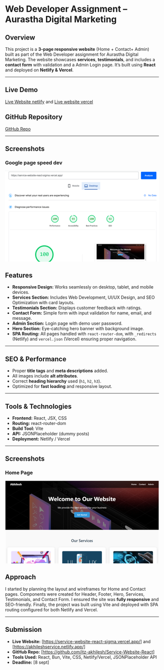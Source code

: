 # Web Developer Assignment – Aurastha Digital Marketing

## Overview
This project is a **3-page responsive website** (Home + Contact+ Admin) built as part of the Web Developer assignment for Aurastha Digital Marketing. The website showcases **services**, **testimonials**, and includes a **contact form** with validation and a Admin Login page. It’s built using **React** and deployed on **Netlify & Vercel**.

---

## Live Demo
[Live Website netlify](https://akhileshservice.netlify.app/) and
[Live website vercel](https://service-website-react-sigma.vercel.app/)

## GitHub Repository
[GitHub Repo](https://github.com/itz-akhilesh/Service-Website-React)

---

## Screenshots

### Google page speed dev
![score](images/pagespeeddev.png)







## Features

- **Responsive Design:** Works seamlessly on desktop, tablet, and mobile devices.  
- **Services Section:** Includes Web Development, UI/UX Design, and SEO Optimization with card layouts.  
- **Testimonials Section:** Displays customer feedback with ratings.  
- **Contact Form:** Simple form with input validation for name, email, and message.
- **Admin Section:** Login page with demo user password.
- **Hero Section:** Eye-catching hero banner with background image.  
- **SPA Routing:** All pages handled with `react-router-dom`, with `_redirects` (Netlify) and `vercel.json` (Vercel) ensuring proper navigation.

---

## SEO & Performance

- Proper **title tags** and **meta descriptions** added.  
- All images include **alt attributes**.  
- Correct **heading hierarchy** used (`h1`, `h2`, `h3`).  
- Optimized for **fast loading** and responsive layout.

---

## Tools & Technologies

- **Frontend:** React, JSX, CSS  
- **Routing:** react-router-dom  
- **Build Tool:** Vite  
- **API:** JSONPlaceholder (dummy posts)  
- **Deployment:** Netlify / Vercel  

---
## Screenshots

### Home Page
![Home Page](images/screenshot.png)

## Approach

I started by planning the layout and wireframes for Home and Contact pages. Components were created for Header, Footer, Hero, Services, Testimonials, and Contact Form. I ensured the site was **fully responsive** and SEO-friendly. Finally, the project was built using Vite and deployed with SPA routing configured for both Netlify and Vercel.

---

## Submission

- **Live Website:** [https://service-website-react-sigma.vercel.app/]   and [https://akhileshservice.netlify.app/]
- **GitHub Repo:** [https://github.com/itz-akhilesh/Service-Website-React]  
- **Tools Used:** React, Bun, Vite, CSS, Netlify/Vercel, JSONPlaceholder API  
- **Deadline:** [8 sept]
